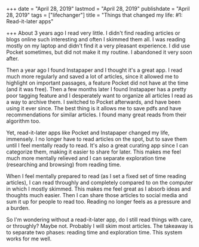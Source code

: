 +++
date = "April 28, 2019"
lastmod = "April 28, 2019"
publishdate = "April 28, 2019"
tags = ["lifechanger"]
title = "Things that changed my life: #1: Read-it-later apps"

+++
About 3 years ago I read very little. I didn't find reading articles or blogs online such interesting and often I skimmed them all. I was reading mostly on my laptop and didn't find it a very pleasant experience. I did use Pocket sometimes, but did not make it my routine. I abandoned it very soon after.

Then a year ago I found Instapaper and I thought it's a great app. I read much more regularly and saved a lot of articles, since it allowed me to highlight on important passages, a feature Pocket did not have at the time (and it was free). Then a few months later I found Instapaper has a pretty poor tagging feature and I desperately want to organize all articles I read as a way to archive them. I switched to Pocket afterwards, and have been using it ever since. The best thing is it allows me to save pdfs and have recommendations for similar articles. I found many great reads from their algorithm too. 

Yet, read-it-later apps like Pocket and Instapaper changed my life, immensely. I no longer have to read articles on the spot, but to save them until I feel mentally ready to read. It's also a great curating app since I can categorize them, making it easier to share for later. This makes me feel much more mentally relieved and I can separate exploration time (researching and browsing) from reading time.

When I feel mentally prepared to read (as I set a fixed set of time reading articles), I can read throughly and completely compared to on the computer in which I mostly skimmed. This makes me feel great as I absorb ideas and thoughts much easier. Then I can share those articles to social media and sum it up for people to read too. Reading no longer feels as a pressure and a burden.

So I'm wondering without a read-it-later app, do I still read things with care, or throughly? Maybe not. Probably I will skim most articles. The takeaway is to separate two phases: reading time and exploration time. This system works for me well.